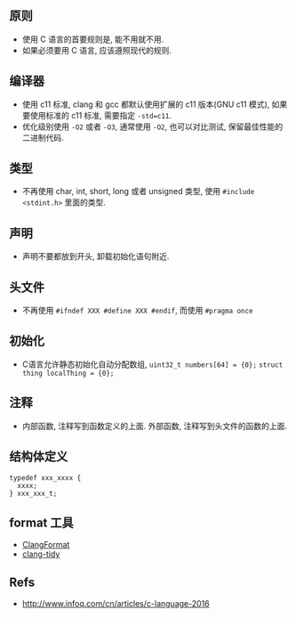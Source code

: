 ## 原则
* 使用 C 语言的首要规则是, 能不用就不用.
* 如果必须要用 C 语言, 应该遵照现代的规则.

## 编译器
* 使用 c11 标准, clang 和 gcc 都默认使用扩展的 c11 版本(GNU c11 模式), 如果要使用标准的 c11 标准, 需要指定 `-std=c11`.
* 优化级别使用 `-O2` 或者 `-O3`, 通常使用 `-O2`, 也可以对比测试, 保留最佳性能的二进制代码.

## 类型
* 不再使用 char, int, short, long 或者 unsigned 类型, 使用 `#include <stdint.h>` 里面的类型.

## 声明
* 声明不要都放到开头, 卸载初始化语句附近.

## 头文件
* 不再使用 `#ifndef XXX #define XXX #endif`, 而使用 `#pragma once`

## 初始化
* C语言允许静态初始化自动分配数组, `uint32_t numbers[64] = {0};`  `struct thing localThing = {0};`

## 注释
* 内部函数, 注释写到函数定义的上面. 外部函数, 注释写到头文件的函数的上面.

## 结构体定义

```
typedef xxx_xxxx {
  xxxx;
} xxx_xxx_t;
```

## format 工具
* [ClangFormat](http://clang.llvm.org/docs/ClangFormat.html)
* [clang-tidy](http://clang.llvm.org/extra/clang-tidy/)

## Refs
* <http://www.infoq.com/cn/articles/c-language-2016>
